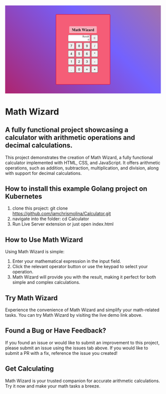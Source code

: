 ![MathWizard Logo Showcased](/assets/images/mathwizard.png "MathWizard")

# Math Wizard

## A fully functional project showcasing a calculator with arithmetic operations and decimal calculations.

This project demonstrates the creation of Math Wizard, a fully functional calculator implemented with HTML, CSS, and JavaScript. It offers arithmetic operations, such as addition, subtraction, multiplication, and division, along with support for decimal calculations.

## How to install this example Golang project on Kubernetes

1. clone this project: git clone https://github.com/iamchrismolina/Calculator.git
2. navigate into the folder: cd Calculator
3. Run Live Server extension or just open index.html

## How to Use Math Wizard

Using Math Wizard is simple:

1. Enter your mathematical expression in the input field.
2. Click the relevant operator button or use the keypad to select your operation.
3. Math Wizard will provide you with the result, making it perfect for both simple and complex calculations.

## Try Math Wizard

Experience the convenience of Math Wizard and simplify your math-related tasks. You can try Math Wizard by visiting the live demo link above.

## Found a Bug or Have Feedback?

If you found an issue or would like to submit an improvement to this project, please submit an issue using the issues tab above. If you would like to submit a PR with a fix, reference the issue you created!

## Get Calculating

Math Wizard is your trusted companion for accurate arithmetic calculations. Try it now and make your math tasks a breeze.
